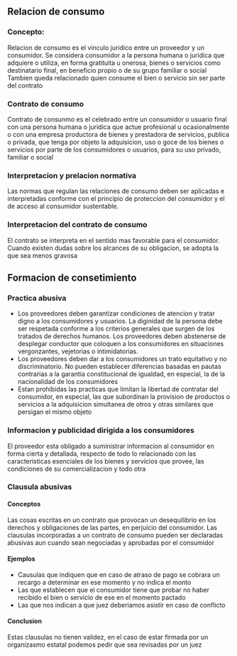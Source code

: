 


## Relacion de consumo
### Concepto: 
Relacion de consumo es el vinculo juridico entre un proveedor y un consumidor. Se considera consumidor a la persona humana o juridica que adquiere o utiliza, en forma gratituita u onerosa, bienes o servicios como destinatario final, en beneficio propio o de su grupo familiar o social
Tambien queda relacionado quien consume el bien o servicio sin ser parte del contrato

### Contrato de consumo 
Contrato de consunmo es el celebrado entre un consumidor o usuario final con una persona humana o juridica que actue profesional u ocasionalmente o con una empresa productora de bienes y prestadora de servicios, publica o privada, que tenga por objeto la adquisicion, uso o goce de los bienes o servicios por parte de los consumidores o usuarios, para su uso privado, familiar o social





### Interpretacion y prelacion normativa
Las normas que regulan las relaciones de consumo deben ser aplicadas e interpretadas conforme con el principio de proteccion del consumidor y el de acceso al consumidor sustentable.


### Interpretacion del contrato de consumo
El contrato se interpreta en el sentido mas favorable para el consumidor. Cuando existen dudas sobre los alcances de su obligacion, se adopta la que sea menos gravosa

## Formacion de consetimiento
### Practica abusiva
- Los proveedores deben garantizar condiciones de atencion y tratar digno a los consumidores y usuarios. La diginidad de la persona debe ser respetada conforme a los criterios generales que surgen de los tratados de derechos humanos. Los proveedores deben abstenerse de desplegar conductor que coloquen a los consumidores en situaciones vergonzantes, vejetorias o intimidatorias.
- Los proveedores deben dar a los consumidores un trato equitativo y no discriminatorio. No pueden establecer diferencias basadas en pautas contrarias a la garantia constitucional de igualdad, en especial, la de la nacionalidad de los consumidores
- Estan prohibidas las practicas que limitan la libertad de contratar del consumidor, en especial, las que subordinan la provision de productos o servicios a la adquisicion simultanea de otros y otras similares que persigan el mismo objeto


### Informacion y publicidad dirigida a los consumidores
El proveedor esta obligado a suministrar informacion al consumidor en forma cierta y detallada, respecto de todo lo relacionado con las caracteristicas esenciales de los bienes y servicios que provee, las condiciones de su comercializacion y todo otra 

### Clausula abusivas  
#### Conceptos
Las cosas escritas en un contrato que provocan un desequilibrio en los derechos y obligaciones de las partes, en perjuicio del consumidor. Las clausulas incorporadas a un contrato de consumo pueden ser declaradas abusivas aun cuando sean negociadas y aprobadas por el consumidor
#### Ejemplos
- Causulas que indiquen que en caso de atraso de pago se cobrara un recargo a determinar en ese momento y no indica el monto
- Las que establecen que el consumidor tiene que probar no haber recibido el bien o servicio de ese en el momento pactado
- Las que nos indican a que juez deberiamos asistir en caso de conflicto
#### Conclusion
Estas clausulas no tienen validez, en el caso de estar firmada por un organizasmo estatal podemos pedir que sea revisadas por un juez





